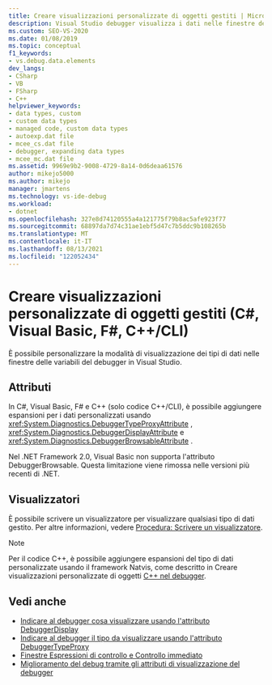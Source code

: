```yaml
---
title: Creare visualizzazioni personalizzate di oggetti gestiti | Microsoft Docs
description: Visual Studio debugger visualizza i dati nelle finestre delle variabili. Informazioni su come personalizzare la modalità di visualizzazione dei tipi di dati, inclusi quelli personalizzati.
ms.custom: SEO-VS-2020
ms.date: 01/08/2019
ms.topic: conceptual
f1_keywords:
- vs.debug.data.elements
dev_langs:
- CSharp
- VB
- FSharp
- C++
helpviewer_keywords:
- data types, custom
- custom data types
- managed code, custom data types
- autoexp.dat file
- mcee_cs.dat file
- debugger, expanding data types
- mcee_mc.dat file
ms.assetid: 9969e9b2-9008-4729-8a14-0d6deaa61576
author: mikejo5000
ms.author: mikejo
manager: jmartens
ms.technology: vs-ide-debug
ms.workload:
- dotnet
ms.openlocfilehash: 327e8d74120555a4a121775f79b8ac5afe923f77
ms.sourcegitcommit: 68897da7d74c31ae1ebf5d47c7b5ddc9b108265b
ms.translationtype: MT
ms.contentlocale: it-IT
ms.lasthandoff: 08/13/2021
ms.locfileid: "122052434"
---
```

# <a name="create-custom-views-of-managed-objects-c-visual-basic-f-ccli"></a>Creare visualizzazioni personalizzate di oggetti gestiti (C#, Visual Basic, F#, C++/CLI)
È possibile personalizzare la modalità di visualizzazione dei tipi di dati nelle finestre delle variabili del debugger in Visual Studio.

## <a name="attributes"></a>Attributi

In C#, Visual Basic, F# e C++ (solo codice C++/CLI), è possibile aggiungere espansioni per i dati personalizzati usando <xref:System.Diagnostics.DebuggerTypeProxyAttribute> , <xref:System.Diagnostics.DebuggerDisplayAttribute> e <xref:System.Diagnostics.DebuggerBrowsableAttribute> .

Nel .NET Framework 2.0, Visual Basic non supporta l'attributo DebuggerBrowsable. Questa limitazione viene rimossa nelle versioni più recenti di .NET.

## <a name="visualizers"></a>Visualizzatori

È possibile scrivere un visualizzatore per visualizzare qualsiasi tipo di dati gestito. Per altre informazioni, vedere [Procedura: Scrivere un visualizzatore](create-custom-visualizers-of-data.md).

> [!NOTE]
> Per il codice C++, è possibile aggiungere espansioni del tipo di dati personalizzate usando il framework Natvis, come descritto in Creare visualizzazioni personalizzate di oggetti [C++ nel debugger](create-custom-views-of-native-objects.md).

## <a name="see-also"></a>Vedi anche

- [Indicare al debugger cosa visualizzare usando l'attributo DebuggerDisplay](../debugger/using-the-debuggerdisplay-attribute.md)
- [Indicare al debugger il tipo da visualizzare usando l'attributo DebuggerTypeProxy](../debugger/using-debuggertypeproxy-attribute.md)
- [Finestre Espressioni di controllo e Controllo immediato](../debugger/watch-and-quickwatch-windows.md)
- [Miglioramento del debug tramite gli attributi di visualizzazione del debugger](/dotnet/framework/debug-trace-profile/enhancing-debugging-with-the-debugger-display-attributes)
